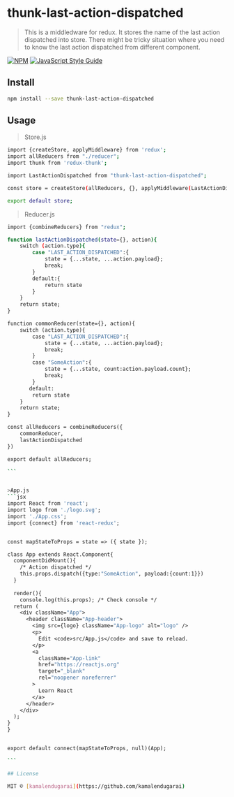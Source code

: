 # thunk-last-action-dispatched

> This is a middledware for redux. It stores the name of the last action dispatched into store. There might be tricky situation where you need to know the last action dispatched from different component.

[![NPM](https://img.shields.io/npm/v/thunk-last-action-dispatched.svg)](https://www.npmjs.com/package/thunk-last-action-dispatched) [![JavaScript Style Guide](https://img.shields.io/badge/code_style-standard-brightgreen.svg)](https://standardjs.com)

## Install

```bash
npm install --save thunk-last-action-dispatched
```
>

## Usage
>Store.js
```bash
import {createStore, applyMiddleware} from 'redux';
import allReducers from "./reducer";
import thunk from 'redux-thunk';

import LastActionDispatched from "thunk-last-action-dispatched";

const store = createStore(allReducers, {}, applyMiddleware(LastActionDispatched, thunk));

export default store;

```

>Reducer.js
````bash
import {combineReducers} from "redux";

function lastActionDispatched(state={}, action){
    switch (action.type){
        case "LAST_ACTION_DISPATCHED":{
            state = {...state, ...action.payload};
            break;
        }
        default:{
            return state
        }
    }
    return state;
}

function commonReducer(state={}, action){
    switch (action.type){
        case "LAST_ACTION_DISPATCHED":{
            state = {...state, ...action.payload};
            break;
        }
        case "SomeAction":{
            state = {...state, count:action.payload.count};
            break;
        }
       default:
        return state
    }
    return state;
}

const allReducers = combineReducers({
    commonReducer,
    lastActionDispatched
})

export default allReducers;

```


>App.js
```jsx
import React from 'react';
import logo from './logo.svg';
import './App.css';
import {connect} from 'react-redux';


const mapStateToProps = state => ({ state });

class App extends React.Component{
  componentDidMount(){
    /* Action dispatched */
    this.props.dispatch({type:"SomeAction", payload:{count:1}}) 
  }
  
  render(){
    console.log(this.props); /* Check console */
  return (
    <div className="App">
      <header className="App-header">
        <img src={logo} className="App-logo" alt="logo" />
        <p>
          Edit <code>src/App.js</code> and save to reload.
        </p>
        <a
          className="App-link"
          href="https://reactjs.org"
          target="_blank"
          rel="noopener noreferrer"
        >
          Learn React
        </a>
      </header>
    </div>
  );
}
}


export default connect(mapStateToProps, null)(App);

```

## License

MIT © [kamalendugarai](https://github.com/kamalendugarai)
